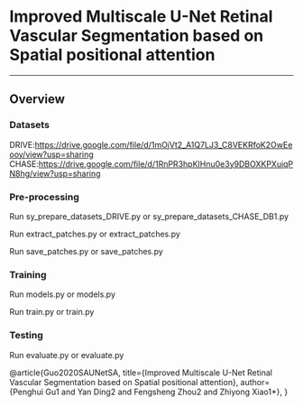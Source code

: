 # Improved Multiscale U-Net Retinal Vascular Segmentation based on Spatial positional attention

---

## Overview

### Datasets



DRIVE:https://drive.google.com/file/d/1mOjVt2_A1Q7LJ3_C8VEKRfoK2OwEeooy/view?usp=sharing
CHASE:https://drive.google.com/file/d/1RnPR3hpKIHnu0e3y9DBOXKPXuiqPN8hg/view?usp=sharing

### Pre-processing

Run sy_prepare_datasets_DRIVE.py or sy_prepare_datasets_CHASE_DB1.py

Run extract_patches.py or extract_patches.py

Run save_patches.py or save_patches.py

### Training

Run  models.py or  models.py 

Run train.py or train.py

### Testing

Run evaluate.py or evaluate.py





@article{Guo2020SAUNetSA,
  title={Improved Multiscale U-Net Retinal Vascular Segmentation based on Spatial positional attention},
  author={Penghui Gu1 and Yan Ding2 and Fengsheng Zhou2 and Zhiyong Xiao1*},
}

